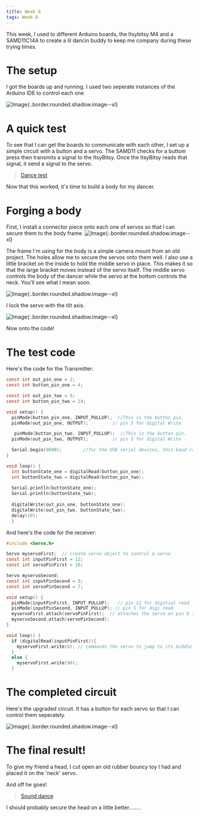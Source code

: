 ```yaml
---
title: Week 8
tags: Week-8
---
```


This week, I used to different Arduino boards, the Itsybitsy M4 and a SAMD11C14A to create a lil dancin buddy to keep me company during these trying times. 

# The setup

I got the boards up and running. I  used two seperate instances of the Arduino IDE to control each one

![Image](https://i.imgur.com/2JgMYOW.jpg){:.border.rounded.shadow.image--xl}

# A quick test

To see that I can get the boards to communicate with each other, I set up a simple circuit with a button and a servo. The SAMD11 checks for a buttom press then transmits a signal to the ItsyBitsy. Once the ItsyBitsy reads that signal, it send a signal to the servo.

<blockquote class="imgur-embed-pub" lang="en" data-id="a/O9Iki3h" data-context="false"><a href="//imgur.com/a/O9Iki3h">Dance test</a></blockquote><script async src="//s.imgur.com/min/embed.js" charset="utf-8"></script>

Now that this worked, it's time to build a body for my dancer.

# Forging a body

First, I install a connector piece onto each one of servos so that I can secure them to the body frame.
![Image](https://i.imgur.com/hZIhqM0.jpg){:.border.rounded.shadow.image--xl}

The frame I'm using for the body is a simple camera mount from an old project. The holes allow me to secure the servos onto them well. I also use a little bracket on the inside to hold the middle servo in place. This makes it so that the large bracket moves instead of the servo itself. The middle servo controls the body of the dancer while the servo at the bottom controls the neck. You'll see what I mean soon.

![Image](https://i.imgur.com/JJMWT0g.jpg){:.border.rounded.shadow.image--xl}

I lock the servo with the tilt axis.

![Image](https://i.imgur.com/vwuTOz1.jpg){:.border.rounded.shadow.image--xl}

Now onto the code!

# The test code

Here's the code for the Transmitter:

```c
const int out_pin_one = 2;
const int button_pin_one = 4;

const int out_pin_two = 9;
const int button_pin_two = 14;

void setup() {
  pinMode(button_pin_one, INPUT_PULLUP);  //This is the button pin.
  pinMode(out_pin_one, OUTPUT);         // pin 5 for digital Write

   pinMode(button_pin_two, INPUT_PULLUP);  //This is the button pin.
  pinMode(out_pin_two, OUTPUT);         // pin 5 for digital Write

  Serial.begin(9600);        //for the USB serial devices, this baud rate is meaningless - can be "0"
}

void loop() {
  int buttonState_one = digitalRead(button_pin_one);
  int buttonState_two = digitalRead(button_pin_two);
  
  Serial.println(buttonState_one);
  Serial.println(buttonState_two);
  
  digitalWrite(out_pin_one, buttonState_one);
  digitalWrite(out_pin_two, buttonState_two);
  delay(10);
  }
```

And here's the code for the receiver:

```c
#include <Servo.h>

Servo myservoFirst;  // create servo object to control a servo
const int inputPinFirst = 12;
const int servoPinFirst = 10;

Servo myservoSecond;
const int inputPinSecond = 9;
const int servoPinSecond = 7;

void setup() {
  pinMode(inputPinFirst, INPUT_PULLUP);   // pin 12 for digitial read
  pinMode(inputPinSecond, INPUT_PULLUP); // pin 5 for digi read
  myservoFirst.attach(servoPinFirst);  // attaches the servo on pin 9 to the servo object
  myservoSecond.attach(servoPinSecond);
}

void loop() {
  if (digitalRead(inputPinFirst)){
    myservoFirst.write(0); // commands the servo to jump to its middle position (90 degrees)
  }
  else {
    myservoFirst.write(90); 
  }

```

# The completed circuit

Here's the upgraded circuit. It has a button for each servo so that I can control them seperately.

![Image](https://i.imgur.com/QnCuYrk.jpg){:.border.rounded.shadow.image--xl}


# The final result!

To give my friend a head, I cut open an old rubber bouncy toy I had and placed it on the 'neck' servo.

And off he goes!

<blockquote class="imgur-embed-pub" lang="en" data-id="a/ipxYcyf" data-context="false"><a href="//imgur.com/a/ipxYcyf">Sound dance</a></blockquote><script async src="//s.imgur.com/min/embed.js" charset="utf-8"></script>

I should probably secure the head on a little better........


